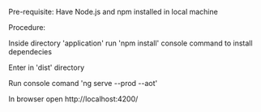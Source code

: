 Pre-requisite:
Have Node.js and npm installed in local machine

Procedure:

Inside directory 'application' run 'npm install' console command to install dependecies


Enter in 'dist' directory

Run console comand 'ng serve --prod --aot'

In browser open http://localhost:4200/
